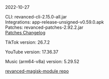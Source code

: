 2022-10-27
  
CLI: revanced-cli-2.15.0-all.jar  
Integrations: app-release-unsigned-v0.59.0.apk  
Patches: revanced-patches-2.92.2.jar  
[Patches Changelog](https://github.com/revanced/revanced-patches/releases/tag/v2.92.2)  

TikTok version: 26.7.2  

YouTube version: 17.36.37  

Music (arm64-v8a) version: 5.29.52  

[revanced-magisk-module repo](https://github.com/j-hc/revanced-magisk-module)
